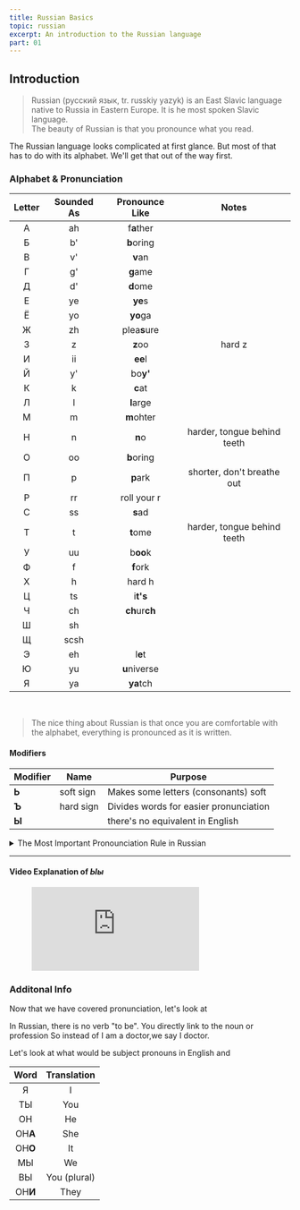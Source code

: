 ```yaml
---
title: Russian Basics
topic: russian
excerpt: An introduction to the Russian language
part: 01
---
```


## Introduction

> Russian (русский язык, tr. russkiy yazyk) is an East Slavic language native to Russia in Eastern Europe. It is he most spoken Slavic language.  
> The beauty of Russian is that you pronounce what you read.

The Russian language looks complicated at first glance. But most of that has to do with its alphabet. We'll get that out of the way first.

### Alphabet & Pronunciation

| Letter | Sounded As | Pronounce Like |            Notes            |
| :----: | :--------: | :------------: | :-------------------------: |
|   А    |     ah     |   f**a**ther   |                             |
|   Б    |     b'     |   **b**oring   |                             |
|   В    |     v'     |    **v**an     |                             |
|   Г    |     g'     |    **g**ame    |                             |
|   Д    |     d'     |    **d**ome    |                             |
|   Е    |     ye     |    **ye**s     |                             |
|   Ё    |     yo     |    **yo**ga    |                             |
|   Ж    |     zh     |  plea**s**ure  |                             |
|   З    |     z      |    **z**oo     |           hard z            |
|   И    |     ii     |    **ee**l     |                             |
|   Й    |     y'     |    bo**y'**    |                             |
|   К    |     k      |    **c**at     |                             |
|   Л    |     l      |   **l**arge    |                             |
|   М    |     m      |   **m**ohter   |                             |
|   Н    |     n      |     **n**o     | harder, tongue behind teeth |
|   О    |     oo     |   **b**oring   |                             |
|   П    |     p      |    **p**ark    | shorter, don't breathe out  |
|   Р    |     rr     |  roll your r   |                             |
|   С    |     ss     |    **s**ad     |                             |
|   Т    |     t      |    **t**ome    | harder, tongue behind teeth |
|   У    |     uu     |    b**oo**k    |                             |
|   Ф    |     f      |    **f**ork    |                             |
|   Х    |     h      |     hard h     |                             |
|   Ц    |     ts     |    i**t's**    |                             |
|   Ч    |     ch     | **ch**ur**ch** |                             |
|   Ш    |     sh     |                |                             |
|   Щ    |    scsh    |                |                             |
|   Э    |     eh     |    l**e**t     |                             |
|   Ю    |     yu     |  **u**niverse  |                             |
|   Я    |     ya     |   **ya**tch    |

<br/>

> The nice thing about Russian is that once you are comfortable with the alphabet, everything is pronounced as it is written.

#### Modifiers

| Modifier | Name      | Purpose                                |
| -------- | --------- | -------------------------------------- |
| **Ь**    | soft sign | Makes some letters (consonants) soft   |
| **Ъ**    | hard sign | Divides words for easier pronunciation |
| **Ы**    |           | there's no equivalent in English       |

<details>
<summary markdown="span">The Most Important Pronounciation Rule in Russian</summary>
<b>NO ONE CARES!</b>
</details>

---

#### Video Explanation of _Ыы_

<figure className="video_container">
  <iframe  src="https://www.youtube.com/embed/w9hogVBFECQ"  frameBorder={0} allowFullScreen={true}> </iframe>
</figure>

### Additonal Info

Now that we have covered pronunciation, let's look at

In Russian, there is no verb "to be". You directly link to the noun or profession
So instead of I am a doctor,we say I doctor.

Let's look at what would be subject pronouns in English and

|  Word   | Translation  |
| :-----: | :----------: |
|    Я    |      I       |
|   ТЫ    |     You      |
|   ОН    |      He      |
| ОН**А** |     She      |
| ОН**О** |      It      |
|   МЫ    |      We      |
|   ВЫ    | You (plural) |
| OН**И** |     They     |
